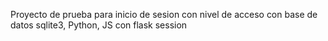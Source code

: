 Proyecto de prueba para inicio de sesion con nivel de acceso con base de datos sqlite3, Python, JS con flask session 

